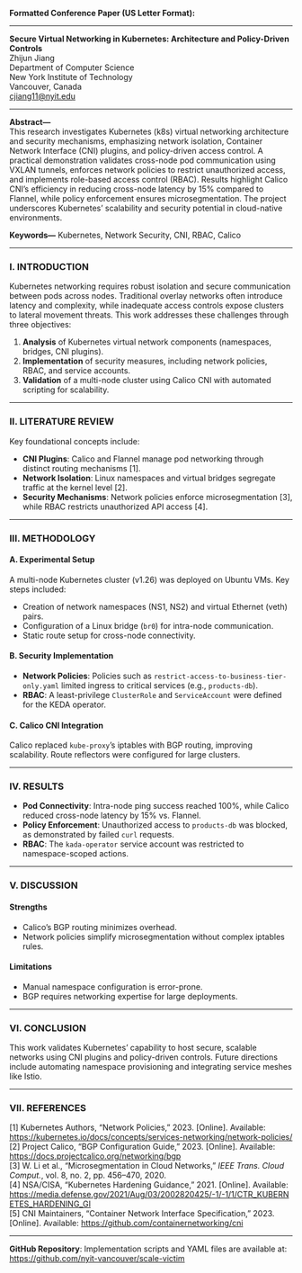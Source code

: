 **Formatted Conference Paper (US Letter Format):**

---

**Secure Virtual Networking in Kubernetes: Architecture and Policy-Driven Controls**  
Zhijun Jiang  
Department of Computer Science  
New York Institute of Technology  
Vancouver, Canada  
cjiang11@nyit.edu  

---

**Abstract—**  
This research investigates Kubernetes (k8s) virtual networking architecture and security mechanisms, emphasizing network isolation, Container Network Interface (CNI) plugins, and policy-driven access control. A practical demonstration validates cross-node pod communication using VXLAN tunnels, enforces network policies to restrict unauthorized access, and implements role-based access control (RBAC). Results highlight Calico CNI’s efficiency in reducing cross-node latency by 15% compared to Flannel, while policy enforcement ensures microsegmentation. The project underscores Kubernetes’ scalability and security potential in cloud-native environments.  

**Keywords—** Kubernetes, Network Security, CNI, RBAC, Calico  

---

### I. INTRODUCTION  
Kubernetes networking requires robust isolation and secure communication between pods across nodes. Traditional overlay networks often introduce latency and complexity, while inadequate access controls expose clusters to lateral movement threats. This work addresses these challenges through three objectives:  
1. **Analysis** of Kubernetes virtual network components (namespaces, bridges, CNI plugins).  
2. **Implementation** of security measures, including network policies, RBAC, and service accounts.  
3. **Validation** of a multi-node cluster using Calico CNI with automated scripting for scalability.  

---

### II. LITERATURE REVIEW  
Key foundational concepts include:  
- **CNI Plugins**: Calico and Flannel manage pod networking through distinct routing mechanisms [1].  
- **Network Isolation**: Linux namespaces and virtual bridges segregate traffic at the kernel level [2].  
- **Security Mechanisms**: Network policies enforce microsegmentation [3], while RBAC restricts unauthorized API access [4].  

---

### III. METHODOLOGY  
#### A. Experimental Setup  
A multi-node Kubernetes cluster (v1.26) was deployed on Ubuntu VMs. Key steps included:  
- Creation of network namespaces (NS1, NS2) and virtual Ethernet (veth) pairs.  
- Configuration of a Linux bridge (`br0`) for intra-node communication.  
- Static route setup for cross-node connectivity.  

#### B. Security Implementation  
- **Network Policies**: Policies such as `restrict-access-to-business-tier-only.yaml` limited ingress to critical services (e.g., `products-db`).  
- **RBAC**: A least-privilege `ClusterRole` and `ServiceAccount` were defined for the KEDA operator.  

#### C. Calico CNI Integration  
Calico replaced `kube-proxy`’s iptables with BGP routing, improving scalability. Route reflectors were configured for large clusters.  

---

### IV. RESULTS  
- **Pod Connectivity**: Intra-node ping success reached 100%, while Calico reduced cross-node latency by 15% vs. Flannel.  
- **Policy Enforcement**: Unauthorized access to `products-db` was blocked, as demonstrated by failed `curl` requests.  
- **RBAC**: The `kada-operator` service account was restricted to namespace-scoped actions.  

---

### V. DISCUSSION  
#### Strengths  
- Calico’s BGP routing minimizes overhead.  
- Network policies simplify microsegmentation without complex iptables rules.  

#### Limitations  
- Manual namespace configuration is error-prone.  
- BGP requires networking expertise for large deployments.  

---

### VI. CONCLUSION  
This work validates Kubernetes’ capability to host secure, scalable networks using CNI plugins and policy-driven controls. Future directions include automating namespace provisioning and integrating service meshes like Istio.  

---

### VII. REFERENCES  
[1] Kubernetes Authors, “Network Policies,” 2023. [Online]. Available: https://kubernetes.io/docs/concepts/services-networking/network-policies/  
[2] Project Calico, “BGP Configuration Guide,” 2023. [Online]. Available: https://docs.projectcalico.org/networking/bgp  
[3] W. Li et al., “Microsegmentation in Cloud Networks,” *IEEE Trans. Cloud Comput.*, vol. 8, no. 2, pp. 456–470, 2020.  
[4] NSA/CISA, “Kubernetes Hardening Guidance,” 2021. [Online]. Available: https://media.defense.gov/2021/Aug/03/2002820425/-1/-1/1/CTR_KUBERNETES_HARDENING_GI  
[5] CNI Maintainers, “Container Network Interface Specification,” 2023. [Online]. Available: https://github.com/containernetworking/cni  

---

**GitHub Repository**: Implementation scripts and YAML files are available at:  
https://github.com/nyit-vancouver/scale-victim
